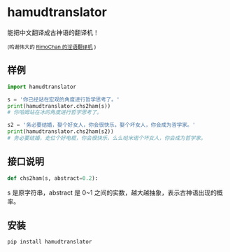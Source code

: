 # hamudtranslator

能把中文翻译成古神语的翻译机！

<sub>(鸣谢伟大的 <a href="https://github.com/RimoChan/yinglish">RimoChan 的淫语翻译机</a> )</sub>


## 样例

```python
import hamudtranslator

s = '你已经站在宏观的角度进行哲学思考了。'
print(hamudtranslator.chs2ham(s))
# 你哈姆站在冰的角度进行哲学思考了。

s2 = '务必要结婚，娶个好女人，你会很快乐，娶个坏女人，你会成为哲学家。'
print(hamudtranslator.chs2ham(s2))
# 务必要结婚，走位个好电棍，你会很快乐，么么哒米诺个坏女人，你会成为哲学家。
```


## 接口说明

```python
def chs2ham(s, abstract=0.2):
```

s 是原字符串，abstract 是 0~1 之间的实数，越大越抽象，表示古神语出现的概率。


## 安装

```bash 
pip install hamudtranslator
```


